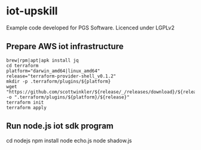 # iot-upskill
Example code developed for PGS Software.
Licenced under LGPLv2

## Prepare AWS iot infrastructure
```
brew|rpm|apt|apk install jq
cd terraform
platform="darwin_amd64|linux_amd64"
release="terraform-provider-shell_v0.1.2"
mkdir -p .terraform/plugins/${platform}
wget "https://github.com/scottwinkler/${release/_/releases/download}/${release}.${platform}.${platform}" -o ".terraform/plugins/${platform}/${release}"
terraform init
terraform apply
```

## Run node.js iot sdk program
cd nodejs
npm install
node echo.js
node shadow.js
